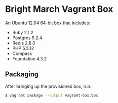 # Bright March Vagrant Box
An Ubuntu 12.04 64-bit box that includes:
* Ruby 2.1.2
* Postgres 9.2.4
* Redis 2.8.0
* PHP 5.5.12
* Compass
* Foundation 4.3.2

## Packaging
After bringing up the provisioned box, run:

```sh
$ vagrant package --output vagrant-box.box
```
